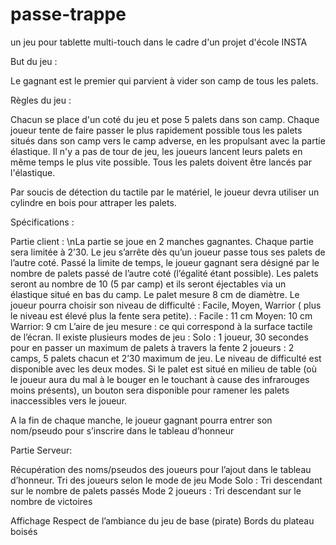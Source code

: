# passe-trappe
un jeu pour tablette multi-touch dans le cadre d'un projet d'école INSTA

But du jeu : 

Le gagnant est le premier qui parvient à vider son camp de tous les palets.

Règles du jeu : 

Chacun se place d'un coté du jeu et pose 5 palets dans son camp. Chaque joueur tente de faire passer le plus rapidement possible tous les palets situés dans son camp vers le camp adverse, en les propulsant avec la partie élastique. Il n'y a pas de tour de jeu, les joueurs lancent leurs palets en même temps le plus vite possible. Tous les palets doivent être lancés par l'élastique. 

Par soucis de détection du tactile par le matériel, le joueur devra utiliser un cylindre en bois  pour attraper les palets.

Spécifications : 

Partie client :
\nLa partie se joue en 2 manches gagnantes.
Chaque partie sera limitée à 2’30. Le jeu s’arrête dès qu’un joueur passe tous ses palets de l’autre coté. Passé la limite de temps, le joueur gagnant sera désigné par le nombre de palets passé de l’autre coté (l’égalité étant possible).
Les palets seront au nombre de 10 (5 par camp) et ils seront éjectables via un élastique situé en bas du camp.
Le palet mesure 8 cm de diamètre.
Le joueur pourra choisir son niveau de difficulté : Facile, Moyen, Warrior ( plus le niveau est élevé plus la fente sera petite). : 
Facile : 11 cm
Moyen: 10 cm
Warrior: 9 cm
L’aire de jeu mesure : ce qui correspond à la surface tactile de l’écran.
Il existe plusieurs modes de jeu :
Solo : 1 joueur, 30 secondes pour en passer un maximum de palets à travers la fente
2 joueurs : 2 camps, 5 palets chacun et 2’30 maximum de jeu.
Le niveau de difficulté est disponible avec les deux modes.
Si le palet est situé en milieu de table (où le joueur aura du mal à le bouger en le touchant à cause des infrarouges moins présents), un bouton sera disponible pour ramener les palets inaccessibles vers le joueur.

A la fin de chaque manche, le joueur gagnant pourra entrer son nom/pseudo pour s’inscrire dans le tableau d’honneur

Partie Serveur:

Récupération des noms/pseudos des joueurs pour l’ajout dans le tableau d’honneur.
Tri des joueurs selon le mode de jeu
Mode Solo : Tri descendant sur le nombre de palets passés
Mode 2 joueurs : Tri descendant sur le nombre de victoires

Affichage
Respect de l’ambiance du jeu de base (pirate)
Bords du plateau boisés

